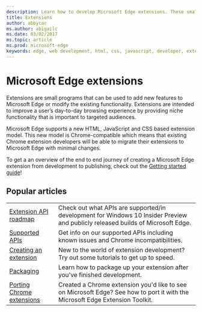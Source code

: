 ```yaml
---
description: Learn how to develop Microsoft Edge extensions. These small programs can be used to add new features to Microsoft Edge or modify existing functionality.
title: Extensions
author: abbycar
ms.author: abigailc
ms.date: 03/02/2017
ms.topic: article
ms.prod: microsoft-edge
keywords: edge, web development, html, css, javascript, developer, extensions
---
```


#  Microsoft Edge extensions

Extensions are small programs that can be used to add new features to Microsoft Edge or modify the existing functionality. Extensions are intended to improve a user’s day-to-day browsing experience by providing niche functionality that is important to targeted audiences.

Microsoft Edge supports a new HTML, JavaScript and CSS based extension model. This new model is Chrome-compatible which means that existing Chrome extension developers will be able to migrate their extensions to Microsoft Edge with minimal changes.

To get a an overview of the end to end journey of creating a Microsoft Edge extension from development to publishing, check out the [Getting started guide](./extensions/getting-started.md)!


## Popular articles

<table>
  <tr>
    <td><a href = "./extensions/api-support/extension-api-roadmap.md">Extension API roadmap</a></td>
    <td>Check out what APIs are supported/in development for Windows 10 Insider Preview and publicly released builds of Microsoft Edge.</td>
 
  </tr>
  <tr>
    <td><a href = "./extensions/api-support/supported-apis.md">Supported APIs</a></td>
    <td>Get info on our supported APIs including known issues and Chrome incompatibilities.</td>

  </tr>
  <tr>
    <td><a href = "./extensions/guides/creating-an-extension.md">Creating an extension</a></td>
    <td>New to the world of extension development? Try out some tutorials to get up to speed.</td>

  </tr>
  <tr>
    <td><a href = "./extensions/guides/packaging.md">Packaging</a></td>
    <td>Learn how to package up your extension after you've finished development.</td>

  </tr>
  <tr>
    <td><a href = "./extensions/guides/porting-chrome-extensions.md">Porting Chrome extensions</a></td>
    <td>Created a Chrome extension you'd like to see on Microsoft Edge? See how to port it with the Microsoft Edge Extension Toolkit.</td>

  </tr>
</table>
